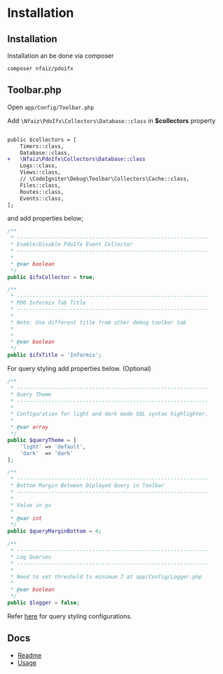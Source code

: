 # Installation

## Installation
Installation an be done via composer

    composer nfaiz/pdoifx


## Toolbar.php
Open `app/Config/Toolbar.php`

Add `\Nfaiz\PdoIfx\Collectors\Database::class` in **$collectors** property

```diff

public $collectors = [
    Timers::class,
    Database::class,
+   \Nfaiz\PdoIfx\Collectors\Database::class
    Logs::class,
    Views::class,
    // \CodeIgniter\Debug\Toolbar\Collectors\Cache::class,
    Files::class,
    Routes::class,
    Events::class,
];
```

and add properties below;

```php
/**
 * -------------------------------------------------------------
 * Enable/Disable PdoIfx Event Collector
 * -------------------------------------------------------------
 *
 * @var boolean
 */
public $ifxCollector = true;

/**
 * -------------------------------------------------------------
 * PDO Informix Tab Title
 * -------------------------------------------------------------
 *
 * Note: Use different title from other debug toolbar tab
 *
 * 
 * @var boolean
 */
public $ifxTitle = 'Informix';
```

For query styling add properties below. (Optional)

```php
/**
 * -------------------------------------------------------------
 * Query Theme
 * -------------------------------------------------------------
 * 
 * Configuration for light and dark mode SQL syntax highlighter.
 *
 * @var array
 */
public $queryTheme = [
    'light' => 'default',
    'dark'  => 'dark'
];

/**
 * -------------------------------------------------------------
 * Bottom Margin Between Diplayed Query in Toolbar
 * -------------------------------------------------------------
 * 
 * Value in px
 * 
 * @var int
 */
public $queryMarginBottom = 4;

/**
 * -------------------------------------------------------------
 * Log Queries
 * -------------------------------------------------------------
 *
 * Need to set threshold to minimum 7 at app/Config/Logger.php
 *
 * @var boolean
 */
public $logger = false;

```

Refer [here](https://github.com/nfaiz/dbtoolbar#configuration) for query styling configurations.


## Docs
* [Readme](../README.md)
* [Usage](USAGE.md)

